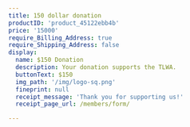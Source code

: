 ```yaml
---
title: 150 dollar donation
productID: 'product_45122ebb4b'
price: '15000'
require_Billing_Address: true
require_Shipping_Address: false
display:
  name: $150 Donation
  description: Your donation supports the TLWA.
  buttonText: $150
  img_path: '/img/logo-sq.png'
  fineprint: null
  receipt_message: 'Thank you for supporting us!'
  receipt_page_url: /members/form/

---
```

